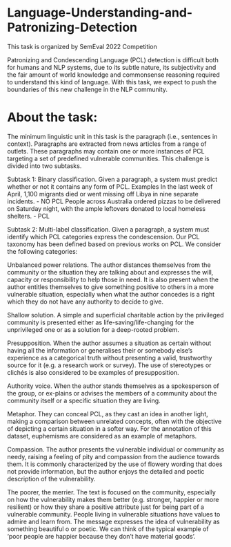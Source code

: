 # Language-Understanding-and-Patronizing-Detection

This task is organized by SemEval 2022 Competition 

Patronizing and Condescending Language  (PCL) detection is difficult both for humans and NLP systems, due to its subtle nature, its subjectivity and the fair amount of world knowledge and commonsense reasoning required to understand this kind of language. With this task, we expect to push the boundaries of this new challenge in the NLP community.

# About the task:
The minimum linguistic unit in this task is the paragraph (i.e., sentences in context). Paragraphs are extracted from news articles from a range of outlets. These paragraphs may contain one or more instances of PCL targeting a set of predefined vulnerable communities. This challenge is divided into two subtasks.

Subtask 1: Binary classification.
Given a paragraph, a system must predict whether or not it contains any form of PCL.
Examples
In the last week of April, 1,100 migrants died or went missing off Libya in nine separate incidents. - NO PCL
People across Australia ordered pizzas to be delivered on Saturday night, with the ample leftovers donated to local homeless shelters. - PCL



Subtask 2: Multi-label classification.
Given a paragraph, a system must identify which PCL categories express the condescension. Our PCL taxonomy has been defined based on previous works on PCL. We consider the following categories:


Unbalanced power relations. The author distances themselves from the community or the situation they are talking about and expresses the will, capacity or responsibility to help those in need. It is also present when the author entitles themselves to give something positive to others in a more vulnerable situation, especially when what the author concedes is a right which they do not have any authority to decide to give. 


Shallow solution. A simple and superficial charitable action by the privileged community is presented either as life-saving/life-changing for the unprivileged one or as a solution for a deep-rooted problem.


Presupposition. When the author assumes a situation as certain without having all the information or generalises their or somebody else’s experience as a categorical truth without presenting a valid, trustworthy source for it (e.g. a research work or survey). The use of stereotypes or clichés is also considered to be examples of presupposition.


Authority voice. When the author stands themselves as a spokesperson of the group, or ex-plains or advises the members of a community about the community itself or a specific situation they are living.


Metaphor. They can conceal PCL, as they cast an idea in another light, making a comparison between unrelated concepts, often with the objective of depicting a certain situation in a softer way. For the annotation of this dataset, euphemisms are considered as an example of metaphors.


Compassion. The author presents the vulnerable individual or community as needy, raising a feeling of pity and compassion from the audience towards them. It is commonly characterized by the use of flowery wording that does not provide information, but the author enjoys the detailed and poetic description of the vulnerability.


The poorer, the merrier. The text is focused on the community, especially on how the vulnerability makes them better (e.g. stronger, happier or more resilient) or how they share a positive attribute just for being part of a vulnerable community. People living in vulnerable situations have values to admire and learn from. The message expresses the idea of vulnerability as something beautiful o or poetic. We can think of the typical example of ‘poor people are happier because they don’t have material goods’. 
